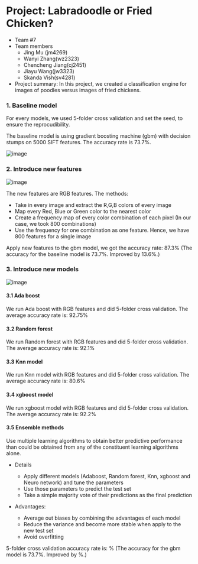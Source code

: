 # Project: Labradoodle or Fried Chicken? 
+ Team #7
+ Team members
	+ Jing Mu (jm4269)
	+ Wanyi Zhang(wz2323)
	+ Chencheng Jiang(cj2451)
	+ Jiayu Wang(jw3323)
	+ Skanda Vish(sv4281)
+ Project summary: In this project, we created a classification engine for images of poodles versus images of fried chickens. 

### 1. Baseline model

For every models, we used 5-folder cross validation and set the seed, to ensure the reprocudibility.

The baseline model is using gradient boosting machine (gbm) with decision stumps on 5000 SIFT features. The accuracy rate is 73.7%. 

![image](https://github.com/TZstatsADS/Fall2016-proj3-grp7/blob/master/figs/Pre%2001.png)


### 2. Introduce new features

![image](https://github.com/TZstatsADS/Fall2016-proj3-grp7/blob/master/figs/Pre%2002.png)

The new features are RGB features. 
The methods:
  + Take in every image and extract the R,G,B colors of every image
  + Map every Red, Blue or Green color to the nearest color
  + Create a frequency map of every color combination of each pixel (In our case, we took 800 combinations)
  + Use the frequency for one combination as one feature. Hence, we have 800 features for a single image

Apply new features to the gbm model, we got the accuracy rate: 87.3% (The accuracy for the baseline model is 73.7%. Improved by 13.6%.)


### 3. Introduce new models
![image](https://github.com/TZstatsADS/Fall2016-proj3-grp7/blob/master/figs/Pre%2003.png)

#### 3.1 Ada boost

We run Ada boost with RGB features and did 5-folder cross validation. The average accuracy rate is: 92.75%

#### 3.2 Random forest
We run Random forest with RGB features and did 5-folder cross validation. The average accuracy rate is: 92.1%

#### 3.3 Knn model
We run Knn model with RGB features and did 5-folder cross validation. The average accuracy rate is: 80.6%

#### 3.4 xgboost model
We run xgboost model with RGB features and did 5-folder cross validation. The average accuracy rate is: 92.2%

#### 3.5 Ensemble methods
Use multiple learning algorithms to obtain better predictive performance than could be obtained from any of the constituent learning algorithms alone. 

+ Details
	+ Apply different models (Adaboost, Random forest, Knn, xgboost and Neuro network) and tune the parameters
	+ Use those parameters to predict the test set
	+ Take a simple majority vote of their predictions as the final prediction

+ Advantages:
  + Average out biases by combining the advantages of each model
  + Reduce the variance and become more stable when apply to the new test set
  + Avoid overfitting

5-folder cross validation accuracy rate is: % (The accuracy for the gbm model is 73.7%. Improved by %.)
